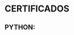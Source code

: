 # CERTIFICADOS

## PYTHON:
<object data="certificados\python\1ETSDWNF_Conhecendo_a_Linguagem_de_programação_python.pdf"></object>